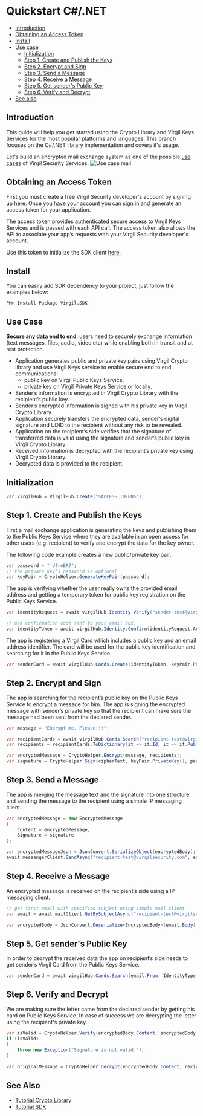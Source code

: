 # Quickstart C#/.NET

- [Introduction](#introduction)
- [Obtaining an Access Token](#obtaining-an-access-token)
- [Install](#install)
- [Use case](#use-case)
    - [Initialization](#initialization)
    - [Step 1. Create and Publish the Keys](#step-1-create-and-publish-the-keys)
    - [Step 2. Encrypt and Sign](#step-2-encrypt-and-sign)
    - [Step 3. Send a Message](#step-3-send-a-message)
    - [Step 4. Receive a Message](#step-4-receive-a-message)
    - [Step 5. Get sender's Public Key](#step-5-get-senders-public-key)
    - [Step 6. Verify and Decrypt](#step-6-verify-and-decrypt)
- [See also](#see-also)

## Introduction

This guide will help you get started using the Crypto Library and Virgil Keys Services for the most popular platforms and languages.
This branch focuses on the C#/.NET library implementation and covers it's usage.

Let's build an encrypted mail exchange system as one of the possible [use cases](#use-case) of Virgil Security Services. ![Use case mail](https://raw.githubusercontent.com/VirgilSecurity/virgil/master/images/Email-diagram.jpg)

## Obtaining an Access Token

First you must create a free Virgil Security developer's account by signing up [here](https://developer.virgilsecurity.com/account/signup). Once you have your account you can [sign in](https://developer.virgilsecurity.com/account/signin) and generate an access token for your application.

The access token provides authenticated secure access to Virgil Keys Services and is passed with each API call. The access token also allows the API to associate your app’s requests with your Virgil Security developer's account.

Use this token to initialize the SDK client [here](#initialization).

## Install

You can easily add SDK dependency to your project, just follow the examples below:

```
PM> Install-Package Virgil.SDK
```

## Use Case
**Secure any data end to end**: users need to securely exchange information (text messages, files, audio, video etc) while enabling both in transit and at rest protection. 

- Application generates public and private key pairs using Virgil Crypto library and use Virgil Keys service to enable secure end to end communications:
    - public key on Virgil Public Keys Service;
    - private key on Virgil Private Keys Service or locally.
- Sender’s information is encrypted in Virgil Crypto Library with the recipient’s public key.
- Sender’s encrypted information is signed with his private key in Virgil Crypto Library.
- Application securely transfers the encrypted data, sender’s digital signature and UDID to the recipient without any risk to be revealed.
- Application on the recipient’s side verifies that the signature of transferred data is valid using the signature and sender’s public key in Virgil Crypto Library.
- Received information is decrypted with the recipient’s private key using Virgil Crypto Library.
- Decrypted data is provided to the recipient.

## Initialization

```csharp
var virgilHub = VirgilHub.Create("%ACCESS_TOKEN%");
```

## Step 1. Create and Publish the Keys
First a mail exchange application is generating the keys and publishing them to the Public Keys Service where they are available in an open access for other users (e.g. recipient) to verify and encrypt the data for the key owner.

The following code example creates a new public/private key pair.

```csharp
var password = "jUfreBR7";
// the private key's password is optional 
var keyPair = CryptoHelper.GenerateKeyPair(password); 
```

The app is verifying whether the user really owns the provided email address and getting a temporary token for public key registration on the Public Keys Service.

```csharp
var identityRequest = await virgilHub.Identity.Verify("sender-test@virgilsecurity.com", IdentityType.Email);

// use confirmation code sent to your email box.
var identityToken = await virgilHub.Identity.Confirm(identityRequest.ActionId, "%CONFIRMATION_CODE%");
```
The app is registering a Virgil Card which includes a public key and an email address identifier. The card will be used for the public key identification and searching for it in the Public Keys Service.

```csharp
var senderCard = await virgilHub.Cards.Create(identityToken, keyPair.PublicKey(), keyPair.PrivateKey(), password);
```

## Step 2. Encrypt and Sign
The app is searching for the recipient’s public key on the Public Keys Service to encrypt a message for him. The app is signing the encrypted message with sender’s private key so that the recipient can make sure the message had been sent from the declared sender.

```csharp
var message = "Encrypt me, Please!!!";

var recipientCards = await virgilHub.Cards.Search("recipient-test@virgilsecurity.com", IdentityType.Email);
var recipients = recipientCards.ToDictionary(it => it.Id, it => it.PublicKey);

var encryptedMessage = CryptoHelper.Encrypt(message, recipients);
var signature = CryptoHelper.Sign(cipherText, keyPair.PrivateKey(), password);
```

## Step 3. Send a Message
The app is merging the message text and the signature into one structure and sending the message to the recipient using a simple IP messaging client.

```csharp
var encryptedMessage = new EncryptedMessage
{
    Content = encryptedMessage,
    Signature = signature
};

var encryptedMessageJson = JsonConvert.SerializeObject(encryptedBody);
await messangerClient.SendAsync("recipient-test@virgilsecurity.com", encryptedMessageJson);
```

## Step 4. Receive a Message
An encrypted message is received on the recipient’s side using a IP messaging client.

```csharp
// get first email with specified subject using simple mail client
var email = await mailClient.GetBySubjectAsync("recipient-test@virgilsecurity.com", "Secure the Future");

var encryptedBody = JsonConvert.Deserialize<EncryptedBody>(email.Body);
```

## Step 5. Get sender's Public Key
In order to decrypt the received data the app on recipient’s side needs to get sender’s Virgil Card from the Public Keys Service.

```csharp
var senderCard = await virgilHub.Cards.Search(email.From, IdentityType.Email);
```

## Step 6. Verify and Decrypt
We are making sure the letter came from the declared sender by getting his card on Public Keys Service. In case of success we are decrypting the letter using the recipient's private key.

```csharp
var isValid = CryptoHelper.Verify(encryptedBody.Content, encryptedBody.Sign, senderCard.PublicKey);
if (isValid)
{
    throw new Exception("Signature is not valid.");
}
    
var originalMessage = CryptoHelper.Decrypt(encryptedBody.Content, recipientKeyPair.PrivateKey());
```

## See Also

* [Tutorial Crypto Library](crypto.md)
* [Tutorial SDK](public-keys.md)
